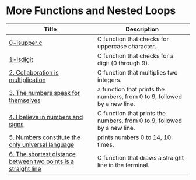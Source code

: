 # More Functions and Nested Loops

Title | Description
----- | -----------
[0-isupper.c](./0-isupper.c) | C function that checks for uppercase character.
[1-isdigit](./1-isdigit.c) | C function that checks for a digit (0 through 9).
[2. Collaboration is multiplication](./2-mul.c) | C function that multiplies two integers.
[3. The numbers speak for themselves](./3-print_numbers.c) | a function that prints the numbers, from 0 to 9, followed by a new line.
[4. I believe in numbers and signs](./4-print_most_numbers.c) | C function that prints the numbers, from 0 to 9, followed by a new line.
[5. Numbers constitute the only universal language](./5-more_numbers.c) | prints numbers 0 to 14, 10 times.
[6. The shortest distance between two points is a straight line](./6-print_line.c) | C function that draws a straight line in the terminal.
